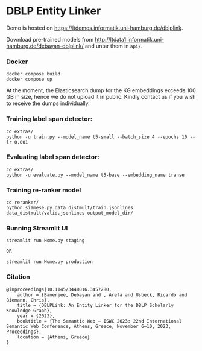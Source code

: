 
# DBLP Entity Linker 

Demo is hosted on https://ltdemos.informatik.uni-hamburg.de/dblplink.

Download pre-trained models from http://ltdata1.informatik.uni-hamburg.de/debayan-dblplink/ and untar them in ```api/```.

### Docker

```
docker compose build
docker compose up
```
At the moment, the Elasticsearch dump for the KG embeddings exceeds 100 GB in size, hence we do not upload it in public. Kindly contact us if you wish to receive the dumps individually. 

### Training label span detector:

```
cd extras/
python -u train.py --model_name t5-small --batch_size 4 --epochs 10 --lr 0.001
```
### Evaluating label span detector:

```
cd extras/
python -u evaluate.py --model_name t5-base --embedding_name transe
```

### Training re-ranker model

```
cd reranker/
python siamese.py data_distmult/train.jsonlines data_distmult/valid.jsonlines output_model_dir/
```

### Running Streamlit UI

```
streamlit run Home.py staging

OR

streamlit run Home.py production
```

### Citation
```
@inproceedings{10.1145/3448016.3457280,
	author = {Banerjee, Debayan and , Arefa and Usbeck, Ricardo and Biemann, Chris},
	title = {DBLPLink: An Entity Linker for the DBLP Scholarly Knowledge Graph},
	year = {2023},
	booktitle = {The Semantic Web – ISWC 2023: 22nd International Semantic Web Conference, Athens, Greece, November 6–10, 2023, Proceedings},
	location = {Athens, Greece}
}
```
